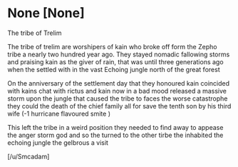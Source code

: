 # None [None]
The tribe of Trelim

The tribe of trelim are worshipers of kain who broke off form the Zepho tribe a nearly two hundred year ago. They stayed nomadic fallowing storms and praising kain as the giver of rain, that was until three generations ago when the settled with in the vast Echoing jungle north of the great forest 

 On the anniversary of the settlement day  that they honoured kain coincided with kains chat with rictus and kain now  in a bad mood released a massive storm upon the jungle that caused the tribe to faces the worse catastrophe they could the death of the chief family all for save the tenth son by his third wife  (-1 hurricane flavoured smite ) 

This left the tribe in a weird position they needed to find away to appease the anger storm god and so the turned to the other tirbe the inhabited the echoing jungle the gelbrous a visit 

[/u/Smcadam]
